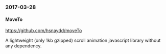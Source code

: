 ### 2017-03-28

#### MoveTo

https://github.com/hsnaydd/moveTo

A lightweight (only 1kb gzipped) scroll animation javascript library without any dependency.
